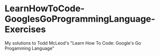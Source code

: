 # LearnHowToCode-GooglesGoProgrammingLanguage-Exercises
My solutions to Todd McLeod's "Learn How To Code: Google's Go Progamming Language"
